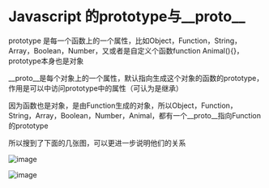 # Javascript 的prototype与__proto__

prototype 是每一个函数上的一个属性，比如Object，Function，String，Array，Boolean，Number，又或者是自定义个函数function Animal(){}，prototype本身也是对象

__proto__是每个对象上的一个属性，默认指向生成这个对象的函数的prototype，作用是可以中访问prototype中的属性（可认为是继承）

因为函数也是对象，是由Function生成的对象，所以Object，Function，String，Array，Boolean，Number，Animal，都有一个__proto__指向Function的prototype

所以搜到了下面的几张图，可以更进一步说明他们的关系
​​

​​![image](https://github.com/user-attachments/assets/a39a26c7-00d8-4254-806b-9c09dc713e88)


![image](https://github.com/user-attachments/assets/361ff657-a91f-415a-8167-384637dd5a2f)
